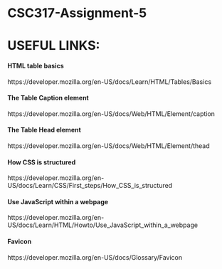 # CSC317-Assignment-5

<h1>USEFUL LINKS:</h1>
<h4>HTML table basics</h4>
<p>https://developer.mozilla.org/en-US/docs/Learn/HTML/Tables/Basics</p>

<h4>The Table Caption element</h4>
https://developer.mozilla.org/en-US/docs/Web/HTML/Element/caption

<h4>The Table Head element</h4>
https://developer.mozilla.org/en-US/docs/Web/HTML/Element/thead

<h4>How CSS is structured</h4>
https://developer.mozilla.org/en-US/docs/Learn/CSS/First_steps/How_CSS_is_structured

<h4>Use JavaScript within a webpage</h4>
https://developer.mozilla.org/en-US/docs/Learn/HTML/Howto/Use_JavaScript_within_a_webpage

<h4>Favicon</h4>
https://developer.mozilla.org/en-US/docs/Glossary/Favicon

